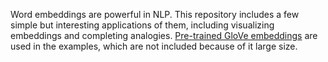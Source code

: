 Word embeddings are powerful in NLP. This repository includes a few simple but interesting applications of them, including 
visualizing embeddings and completing analogies. [Pre-trained GloVe embeddings](https://nlp.stanford.edu/projects/glove/) are used in the examples, which are not included
because of it large size.  